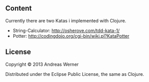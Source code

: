 ## Content
Currently there are two Katas i implemented with Clojure.

- String-Calculator: http://osherove.com/tdd-kata-1/
- Potter: http://codingdojo.org/cgi-bin/wiki.pl?KataPotter

## License

Copyright © 2013 Andreas Werner

Distributed under the Eclipse Public License, the same as Clojure.

